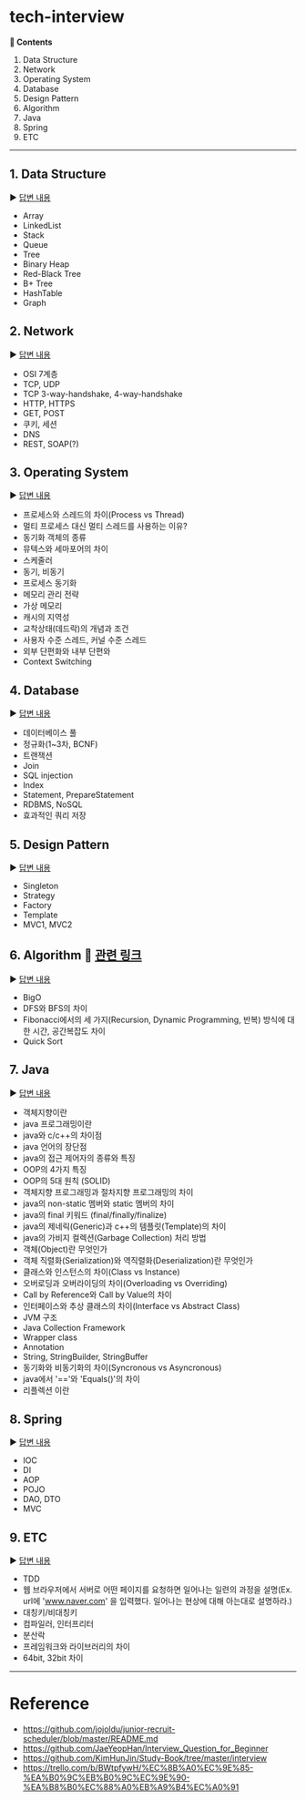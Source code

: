 # tech-interview

**:book: Contents**
1. Data Structure
2. Network
3. Operating System
4. Database
5. Design Pattern
6. Algorithm
7. Java
8. Spring
9. ETC

---

## 1. Data Structure
:arrow_forward: [답변 내용](/contents/datastructure.md)
* Array
* LinkedList
* Stack
* Queue
* Tree
* Binary Heap
* Red-Black Tree
* B+ Tree
* HashTable
* Graph

## 2. Network
:arrow_forward: [답변 내용](/contents/network.md)
* OSI 7계층
* TCP, UDP
* TCP 3-way-handshake, 4-way-handshake
* HTTP, HTTPS
* GET, POST
* 쿠키, 세션
* DNS
* REST, SOAP(?)

## 3. Operating System
:arrow_forward: [답변 내용](/contents/os.md)
* 프로세스와 스레드의 차이(Process vs Thread)
* 멀티 프로세스 대신 멀티 스레드를 사용하는 이유?
* 동기화 객체의 종류
* 뮤텍스와 세마포어의 차이
* 스케줄러
* 동기, 비동기
* 프로세스 동기화
* 메모리 관리 전략
* 가상 메모리
* 캐시의 지역성
* 교착상태(데드락)의 개념과 조건
* 사용자 수준 스레드, 커널 수준 스레드
* 외부 단편화와 내부 단편와
* Context Switching

## 4. Database
:arrow_forward: [답변 내용](/contents/db.md)
* 데이터베이스 풀
* 정규화(1~3차, BCNF)
* 트랜잭션
* Join
* SQL injection
* Index
* Statement, PrepareStatement
* RDBMS, NoSQL
* 효과적인 쿼리 저장

## 5. Design Pattern
:arrow_forward: [답변 내용](/contents/designpattern.md)
* Singleton
* Strategy
* Factory
* Template
* MVC1, MVC2

## 6. Algorithm :pushpin: [관련 링크](https://github.com/Do-Hee/algorithm-study)
:arrow_forward: [답변 내용](/contents/designpattern.md)
* BigO
* DFS와 BFS의 차이
* Fibonacci에서의 세 가지(Recursion, Dynamic Programming, 반복) 방식에 대한 시간, 공간복잡도 차이
* Quick Sort


## 7. Java
:arrow_forward: [답변 내용](/contents/java.md)
* 객체지향이란
* java 프로그래밍이란
* java와 c/c++의 차이점
* java 언어의 장단점
* java의 접근 제어자의 종류와 특징
* OOP의 4가지 특징
* OOP의 5대 원칙 (SOLID)
* 객체지향 프로그래밍과 절차지향 프로그래밍의 차이
* java의 non-static 멤버와 static 멤버의 차이
* java의 final 키워드 (final/finally/finalize)
* java의 제네릭(Generic)과 c++의 템플릿(Template)의 차이
* java의 가비지 컬렉션(Garbage Collection) 처리 방법
* 객체(Object)란 무엇인가
* 객체 직렬화(Serialization)와 역직렬화(Deserialization)란 무엇인가
* 클래스와 인스턴스의 차이(Class vs Instance)
* 오버로딩과 오버라이딩의 차이(Overloading vs Overriding)
* Call by Reference와 Call by Value의 차이
* 인터페이스와 추상 클래스의 차이(Interface vs Abstract Class)
* JVM 구조
* Java Collection Framework
* Wrapper class
* Annotation
* String, StringBuilder, StringBuffer
* 동기화와 비동기화의 차이(Syncronous vs Asyncronous)
* java에서 '=='와 'Equals()'의 차이
* 리플렉션 이란


## 8. Spring
:arrow_forward: [답변 내용](/contents/spring.md)
* IOC
* DI
* AOP
* POJO
* DAO, DTO
* MVC

## 9. ETC
:arrow_forward: [답변 내용](/contents/etc.md)
* TDD
* 웹 브라우저에서 서버로 어떤 페이지를 요청하면 일어나는 일련의 과정을 설명(Ex. url에 'www.naver.com' 을 입력했다. 일어나는 현상에 대해 아는대로 설명하라.)
* 대칭키/비대칭키
* 컴파일러, 인터프리터
* 분산락
* 프레임워크와 라이브러리의 차이
* 64bit, 32bit 차이

---

# Reference
* https://github.com/jojoldu/junior-recruit-scheduler/blob/master/README.md
* https://github.com/JaeYeopHan/Interview_Question_for_Beginner
* https://github.com/KimHunJin/Study-Book/tree/master/interview
* https://trello.com/b/BWtpfywH/%EC%8B%A0%EC%9E%85-%EA%B0%9C%EB%B0%9C%EC%9E%90-%EA%B8%B0%EC%88%A0%EB%A9%B4%EC%A0%91
